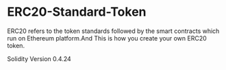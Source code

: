 # ERC20-Standard-Token

ERC20 refers to the token standards followed by the smart contracts which run on Ethereum platform.And This is how you create your own ERC20 token.  

Solidity Version 0.4.24
